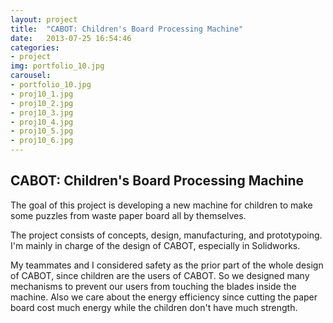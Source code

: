 ```yaml
---
layout: project
title:  "CABOT: Children's Board Processing Machine"
date:   2013-07-25 16:54:46
categories:
- project
img: portfolio_10.jpg
carousel:
- portfolio_10.jpg
- proj10_1.jpg
- proj10_2.jpg
- proj10_3.jpg
- proj10_4.jpg
- proj10_5.jpg
- proj10_6.jpg
---
```

CABOT: Children's Board Processing Machine
-----------------
The goal of this project is developing a new machine for children to make some puzzles from waste paper board all by themselves.

The project consists of concepts, design, manufacturing, and prototypoing. I'm mainly in charge of the design of CABOT, especially in Solidworks.

My teammates and I considered safety as the prior part of the whole design of CABOT, since children are the users of CABOT. So we designed many mechanisms to prevent our users from touching the blades inside the machine. Also we care about the energy efficiency since cutting the paper board cost much energy while the children don't have much strength.

 